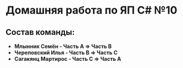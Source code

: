 # Домашняя работа по ЯП C# №10
## Состав команды:
* **Млынник Семён - Часть A => Часть B**
* **Череповский Илья - Часть B => Часть C**
* **Сагакянц Мартирос - Часть C => Часть A**